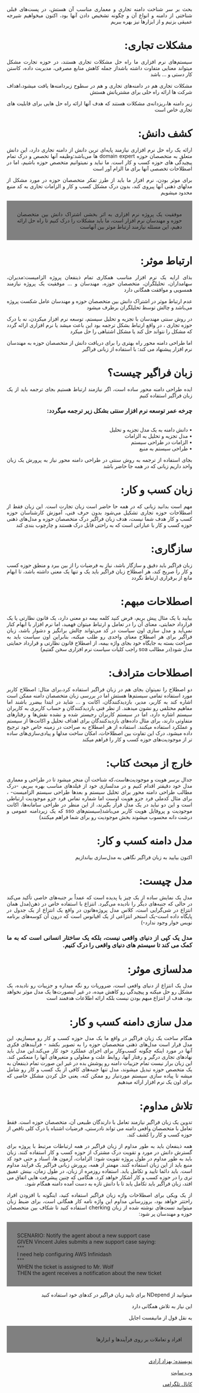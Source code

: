 <div align="justify" dir="rtl">

بحث بر سر شناخت دامنه تجاری و معماری مناسب آن هستش، در پست‌های قبلی شناختی از دامنه و انواع آن و چگونه تشخیص دادن آنها بود، اکنون میخواهیم شیرجه عمیقی بزنیم و از ابزارها نیز بهره ببریم


# مشکلات تجاری:
سیستم‌های نرم افزاری ما راه حل مشکلات تجاری هستند، در حوزه تجارت مشکل میتواند معنایی متفاوت داشته باشد‌از جمله کاهش منابع مصرفی، مدیریت داده، کاستن کار دستی و ... باشد

مشکلات تجاری هم در دامنه‌های تجاری و هم در سطوح زیردامنه‌ها یافت میشود،اهداف شرکت ها ارائه راه حلی برای مشتریانش هستش

زیر دامنه ها،ریزدانه‌ی مشکلات هستند که هدف آنها ارائه راه حل هایی برای قابلیت های تجاری خاص است


# کشف دانش:
ارائه یک راه حل نرم افزاری نیازمند پایه‌ای ترین دانش از دامنه تجاری دارد، این دانش متعلق به متخصصان حوزه domain expert ها می‌باشد:وظیفه آنها تخصص و درک تمام پیچیدگی های حوزه کسب و کار است. ما نباید و نمیتوانیم متخصص حوزه باشیم، اما در اصطلاحات تخصصی آنها برای ما الزام آور است

برای موثر بودن، نرم افزار ما باید از طرز تفکر متخصصان حوزه در مورد مشکل از مدلهای ذهنی آنها پیروی کند، بدون درک مشکل کسب و کار و الزامات تحاری به کد منبع محدود میشویم

<p style="background:gray;padding: 2em;">
موفقیت یک پروژه نرم افزاری به اثر بخشی اشتراک دانش بین متخصصان حوزه و مهندسان نرم افزار است، ما باید مشکلات را درک کنیم تا راه حل ارائه دهیم، این مسئله نیازمند ارتباط موثر بین آنهاست
</p>

# ارتباط موثر:
بذای ارایه یک نرم افزار مناسب همکاری تمام ذینفعان پروژه الزامیست:مدیران، سهامداران، تحلیلگران، متخصصان حوزه، مهندسان و ... موفقیت یک پروژه نیازمند همسویی و موافقت همگانی دارد

عدم ارتباط موثر در اشتراک دانش بین متخصصان حوزه و مهندسان عامل شکست پروژه می‌باشد و چالش توسط تحلیلگران برطرف میشود

در روش سنتی مهندسان با تجزیه و تحلیل سیستم، توسعه نرم افزار میکردن، نه با درک‌ حوزه تجاری ، در واقع ارتباط بشکل ترجمه بود این باعث میشد یا نرم افزاری ارائه گردد که مشکل را نتواند حل کند یا مشکل اشتباهی را حل میکرد

اما طراحی دامنه محور راه بهتری را برای دریافت دانش از متخصصان حوزه به مهندسان نرم افزار پیشنهاد می کند: با استفاده از زبانی فراگیر

# زبان فراگیر چیست؟
ایده طراحی دامنه محور ساده است، اگر نیازمند ارتباط هستیم بجای ترجمه باید از یک زبان فراگیر استفاده کنیم

### چرخه عمر توسعه نرم افزار سنتی بشکل زیر ترجمه میگردد:
<br>• دانش دامنه به یک مدل تجزیه و تحلیل 
<br> • مدل تجزیه و تحلیل به الزامات
<br>• الزامات در طراحی سیستم 
<br>• طراحی سیستم به منبع

بجای استفاده از ترجمه به روش سنتی در طراحی دامنه محور نیاز به پرورش یک زبان واحد داریم زبانی که در همه جا حاضر باشد


# زبان کسب و کار:
مهم است بدانید زبانی که در همه حا حاضر است زبان تجارت است. این زبان فقط از اصطلاحات حوزه تجاری تشکیل می‌شود بدون حرف فنی، آموزش کارشناسان حوزه کسب و کار هدف شما نیست، هدف زبان فراگیر درک متخصصان حوزه و مدل‌های ذهنی حوزه کسب و کار با عباراتی است که به راحتی قابل درک هستند و چارچوب بندی کند

# سازگاری:
زبان فراگیر باید دقیق و سازگار باشد، نیاز به فرضیات را از بین ببرد و منطق حوزه کسب و کار را صریح کند، هر اصطلاح زبان فراگیر باید یک و تنها یک معنی داشته باشد، تا ابهام مانع از برقراری ارتباط نگردد

# اصطلاحات مبهم:
بیایید با یک مثال پیش بریم، فرض کنید کلمه بیمه دو معنی دارد، یک قانون نظارتی یا یک قرارداد حمایتی، معنای آن را در تعامل و ارتباط میتوان فهمید، اما نرم افزار با ابهام کنار نمی‌آید و مدل سازی اون سیاست در کد می‌تواند چالش برانگیز و دشوار باشد، زبان فراگیر برای هر اصطلاح معنای واحدی رو طلب میکنه، بنابراین اون سیاست باید به صراحت بسته به جایگاه خود بجای واژه بیمه، از اصطلاح قانون نظارتی و قرارداد حمایتی مدل شود(در مطالب soa راجب کلیات سیاست نرم افزاری سخن گفتیم)

# اصطلاحات مترادف:
دو اصطلاح را نمیتوان بجای هم در زبان فراگیر استفاده کرد،برای مثال: اصطلاح کاربر مورد استفاده تمامی سیستم‌ها هستش اما در بررسی زبان متخصصان دامنه ممکن است اشاره کند به کاربر، مدیر، بازدیدکنندگان، اکانت و ... شاید در ابتدا بیضرر باشند اما مفاهیم مختلفی رو نشون میدهند. از نظر فنی بازدیدکنندگان و حساب کاربری به کاربران سیستم اشاره دارد، اما در سیستم کاربران رجیستر شده و نشده نقش‌ها و رفتارهای متفاوتی دارند، برای مثال داده‌های بازدیدکنندگان برای اهداف تحلیل و اکانت‌ها از سیستم و عملکرد استفاده میکنند. استفاده از هر اصطلاح به صراحت در زمینه خاص خود ترجیح داده میشود، درک این تفاوت بین اصطلاحات، امکان ساخت مدلها و پیادی‌سازی‌های ساده تر از موجودیت‌های حوزه کسب و کار را فراهم میکند


# خارج از مبحث کتاب:
جدال برسر هویت و موجودیت‌هاست،که شناخت آن منجر میشود تا در طراحی و معماری مدل خود دقیقتر اقدام کنیم و در مدلسازی خود از فیلدهای مناسب بهره ببریم، -درک مطالب طراحی دامنه محور برای تحلیل سیستم و بعدها طراحی سیستم الزامیست- ، برای مثال کدملی فرد جزو هویت اوست اما شماره تماس فرد جزو موجودیت ارتباطی است و این دو نباید در یک مدل قرار بگیرند، از این منظر در طراحی سامانه‌ها، اکانت موجودیت و پروفایل هویت کاربر می‌باشد(سیستم‌های sso که یک زیردامنه عمومی و درشت دانه محسوب میشوند بخش موجودیت رو برای شما فراهم میکنند)

# مدل دامنه کسب و کار:
اکنون بیایید به زبان فراگیر نگاهی به مدل‌سازی بیاندازیم

# مدل چیست:
مدل یک نمایش ساده از یک چیز یا پدیده است که عمداً بر جنبه‌های خاصی تأکید می‌کند در حالی که جنبه‌های دیگر را نادیده می‌گیرد. انتزاع با استفاده خاص در ذهن(مدل همان انتزاع در شی‌گرایی است، کلاس مدل پروژه‌هاتون در واقع یک انتزاع از یک جدول در پایگاه داده است-یک استخر انتزاعی از یک اقیانوس است که درون آن کوسه‌های برنامه نویس خوار وجود ندارد-)

### مدل یک کپی از دنیای واقعی نیست، بلکه یک ساختار انسانی است که به ما کمک می کند تا سیستم های دنیای واقعی را درک کنیم.

# مدلسازی موثر:
مدل یک انتزاع از دنیای واقعی است، ضروریات رو نگه میداره و جزییات رو نادیده، یک مشکل رو حل میکنه و پیچیدگی رو کاهش میده، در غیر اینصورت‌ها یک مدل موثر نخواهد بود، هدف از انتزاع مبهم بودن نیست بلکه ارائه اطلاعات هدفمند است

# مدل سازی دامنه کسب و کار:
هنگام ساخت یک زبان فراگیر در واقع ما یک مدل حوزه کسب و کار رو میسازیم، این مدل قرار است مدل‌های ذهنی متخصصان حوزه را به تصویر بکشد - فرآیندهای فکری آنها در مورد اینکه چگونه کسب‌وکار برای اجرای عملکرد خود کار می‌کند.این مدل باید نهادهای تجاری درگیر و رفتار آنها، روابط علت و معلولی و متغیرهای آنها را منعکس کند. این زبان برار نیست تمام جزییات دامنه رو پوشش بده در غیر این صورت تمام ذینفعان به یک متخصص حوزه تبدیل میشوند، مدل تنها جنبه‌های کافی از یک کسب و کار رو شامل میشه تا پیاده سازی سیستم موردنیاز رو ممکن کنه، یعنی حل کردن مشکل خاصی که برای اون یک نرم افزار ارائه میدهیم

# تلاش مداوم:
تدوین یک زبان فراگیر نیازمند تعامل با دارندگان طبیعی آن، متخصصان حوزه است.  فقط تعامل با متخصصان واقعی دامنه می تواند نادرستی، فرضیات اشتباه یا درک کلی ناقص از حوزه کسب و کار را کشف کند.

همه ذینفعان باید به طور مداوم از زبان فراگیر در همه ارتباطات مرتبط با پروژه برای گسترش دانش در مورد و تقویت درک مشترک از حوزه کسب و کار استفاده کنند. زبان باید به طور مداوم در طول پروژه تقویت شود: الزامات، آزمون ها، اسناد و حتی خود کد منبع باید از این زبان استفاده کنند. مهمتر از همه، پرورش زبانی فراگیر یک فرآیند مداوم است. باید دائما تایید و تکامل یابد.  استفاده روزمره از زبان، در طول زمان، بینش عمیق تری را در حوزه کسب و کار آشکار خواهد کرد. هنگامی که چنین پیشرفت هایی اتفاق می افتد، زبان فراگیر باید تکامل یابد تا با دانش تازه به دست آمده دامنه همگام شود.

از یک ویکی برای اصطلاحات واژه زبان فراگیر استفاده کنید، اینگونه با افزودن افراد راحتتر خواهد بود، بروزرسانی مداوم این واژه نامه کار همگانی است، برای ضبط زبان میتوانید تست‌های نوشته شده از زبان cherking استفاده کنید تا شکاف بین متخصصان حوزه و مهندسان پر شود:

<p style="background:gray;padding: 2em;" dir="ltr">
SCENARIO: Notify the agent about a new support case
<br>         GIVEN Vincent Jules submits a new support case saying:
<br>          """  
<br>          I need help configuring AWS Infinidash
<br>          """  
<br>         WHEN the ticket is assigned to Mr. Wolf  
<br>         THEN the agent receives a notification about the new ticket
</p>

میتوانید از NDepend برای تایید زبان فراگیر در کدهای خود استفاده کنید


این نیاز به تلاش همگانی دارد

به نقل قول از مانیفست اجایل
<p style="background:gray;padding: 2em;">
افراد و تعاملات بر روی فرآیندها و ابزارها
</p>

<div>

[نویسنده: بهزاد آزادی](https://github.com/behzad-azadi2693)

[وب سایت](https://codecrafters.ir)

[کانال تلگرامی](https://t.me/Code_Crafters)
